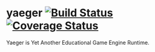 # yaeger [![Build Status](https://travis-ci.org/meronbrouwer/yaeger.svg?branch=master)](https://travis-ci.org/meronbrouwer/yaeger) [![Coverage Status](https://coveralls.io/repos/github/meronbrouwer/yaeger/badge.svg?branch=master)](https://coveralls.io/github/meronbrouwer/yaeger?branch=master)

Yaeger is Yet Another Educational Game Engine Runtime. 